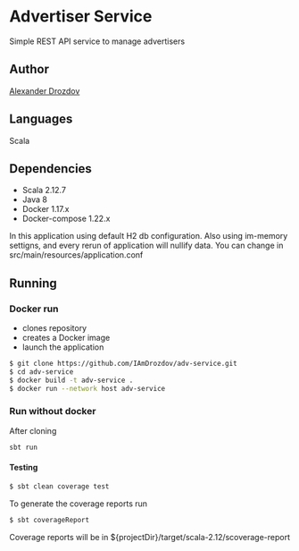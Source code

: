 # Advertiser Service
Simple REST API service to manage advertisers

Author
-
[Alexander Drozdov](mailto:aleksandr.drozdov.99@gmail.com)

Languages
-
Scala

Dependencies
-

- Scala 2.12.7
- Java 8
- Docker 1.17.x
- Docker-compose 1.22.x

In this application using default H2 db configuration.
Also using im-memory settigns, and every rerun of application will nullify data.
You can change in src/main/resources/application.conf

Running
-

### Docker run 

- clones repository
- creates a Docker image
- launch the application

```bash
$ git clone https://github.com/IAmDrozdov/adv-service.git
$ cd adv-service
$ docker build -t adv-service .
$ docker run --network host adv-service
```

### Run without docker

After cloning
```bash
sbt run
```

#### Testing

```bash
$ sbt clean coverage test
```

To generate the coverage reports run

```bash
$ sbt coverageReport
```
Coverage reports will be in  ${projectDir}/target/scala-2.12/scoverage-report
